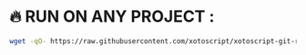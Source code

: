 # 🔥 RUN ON ANY PROJECT : 

``` bash
wget -qO- https://raw.githubusercontent.com/xotoscript/xotoscript-git-reset/development/install.sh | bash
```